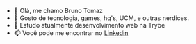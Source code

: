 - 👋 Olá, me chamo Bruno Tomaz
- 👀 Gosto de tecnologia, games, hq's, UCM, e outras nerdices.
- 🌱 Estudo atualmente desenvolvimento web na Trybe
- 📫 Você pode me encontrar no [Linkedin](https://www.linkedin.com/in/orbnu/)

<!---
OrbnuMozat/OrbnuMozat is a ✨ special ✨ repository because its `README.md` (this file) appears on your GitHub profile.
You can click the Preview link to take a look at your changes.
--->
